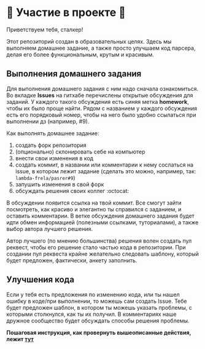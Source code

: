 # :tada: Участие в проекте :tada:
Приветствуем тебя, сталкер!

Этот репозиторий создан в образовательных целях. Здесь мы выполняем домашнее задание, а также просто улучшаем код парсера, делая его более функциональным, крутым и красивым.

## Выполнения домашнего задания
Для выполнения домашнего задания с ним надо сначала ознакомиться. Во вкладке **Issues** на гитхабе перечислены открытые обсуждения для заданий. У каждого такого обсуждения есть синяя метка **homework**, чтобы их было проще найти. Рядом с названием у каждого обсуждения есть его порядковый номер, чтобы на него было удобно ссылаться при выполнении дз (например, #9).

Как выполнять домашнее задание:

1. создать форк репозитория
2. (опционально) склонировать себе на компьютер
3. внести свои изменения в код
4. создать коммит, в названии или комментарии к нему сослаться на issue, в котором лежит задание (сделать это можно, например, так: `lambda-frela/pasrer#9`)
5. запушить изменения в свой форк
6. обсуждать решения своих коллег :octocat:

В обсуждении появится ссылка на твой коммит. Все смогут зайти посмотреть, как красиво и элегантно ты справился с заданием, и оставить комментарии. В ветке обсуждения домашнего задания будет идти обмен информацией (полезными ссылками, туториалами), а также выбор автора лучшего решения.

Автор лучшего (по мнению большинства) решения волен создать пул реквест, чтобы его решение стало частью кода в репозитории. При создании пул реквеста крайне желательно следовать шаблону, который будет предложен, фактически, анкету заполнить.

## Улучшения кода
Если у тебя есть предложения по изменению кода, или ты нашел ошибку в коде/при выполнении, то можешь сам создать Issue. Тебе будет предложен шаблон, в котором ты можешь указать проблемы, с которыми столкнулся, как ты их получил. В комментариях наше дружное сообщество будет обсуждать способы решения проблемы.


**Пошаговая инструкция, как провернуть вышеописанные действия, лежит [тут](https://github.com/lambda-frela/lambda-help/blob/master/help/git.md#github)**
